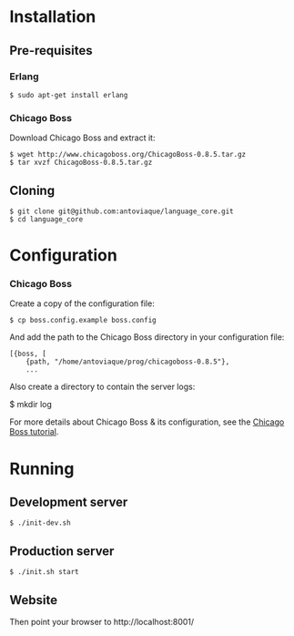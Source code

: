 # Installation

## Pre-requisites

### Erlang

```
$ sudo apt-get install erlang
```

### Chicago Boss

Download Chicago Boss and extract it:

```
$ wget http://www.chicagoboss.org/ChicagoBoss-0.8.5.tar.gz
$ tar xvzf ChicagoBoss-0.8.5.tar.gz
```

## Cloning

```
$ git clone git@github.com:antoviaque/language_core.git
$ cd language_core
```

# Configuration

### Chicago Boss

Create a copy of the configuration file:

```
$ cp boss.config.example boss.config
```

And add the path to the Chicago Boss directory in your configuration file:

```
[{boss, [
    {path, "/home/antoviaque/prog/chicagoboss-0.8.5"},
    ...
```

Also create a directory to contain the server logs:

$ mkdir log

For more details about Chicago Boss & its configuration, see the [Chicago Boss tutorial](http://evanmiller.org/chicago-boss-tutorial.pdf).

# Running

## Development server

```
$ ./init-dev.sh
```

## Production server

```
$ ./init.sh start
```

## Website

Then point your browser to http://localhost:8001/

